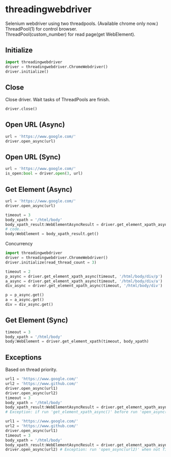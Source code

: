 # threadingwebdriver
Selenium webdriver using two threadpools. (Available chrome only now.)  
ThreadPool(1) for control browser.  
ThreadPool(custom_number) for read page(get WebElement).  

## Initialize
```python
import threadingwebdriver
driver = threadingwebdriver.ChromeWebdriver()
driver.initialize()
```

## Close
Close driver. Wait tasks of ThreadPools are finish.  
```python
driver.close()
```

## Open URL (Async)
```python
url = 'https://www.google.com/'
driver.open_async(url)
```

## Open URL (Sync)
```python
url = 'https://www.google.com/'
is_open:bool = driver.open(3, url)
```

## Get Element (Async)
```python
url = 'https://www.google.com/'
driver.open_async(url)

timeout = 3
body_xpath = '/html/body'
body_xpath_result:WebElementAsyncResult = driver.get_element_xpath_async(timeout, body_xpath)
# code...
body:WebElement = body_xpath_result.get()
```
Concurrency
```python
import threadingwebdriver
driver = threadingwebdriver.ChromeWebdriver()
driver.initialize(read_thread_count = 3)

timeout = 2
p_async = driver.get_element_xpath_async(timeout, '/html/body/div/p')
a_async = driver.get_element_xpath_async(timeout, '/html/body/div/a')
div_async = driver.get_element_xpath_async(timeout, '/html/body/div')

p = p_async.get()
a = a_async.get()
div = div_async.get()
```

## Get Element (Sync)
```python
timeout = 3
body_xpath = '/html/body'
body:WebElement = driver.get_element_xpath(timeout, body_xpath)
```

## Exceptions
Based on thread priority.  
```python
url1 = 'https://www.google.com/'
url2 = 'https://www.github.com/'
driver.open_async(url1)
driver.open_async(url2)
timeout = 3
body_xpath = '/html/body'
body_xpath_result:WebElementAsyncResult = driver.get_element_xpath_async(timeout, body_xpath) 
# Exception: if run 'get_element_xpath_async()' before run 'open_async(url2)'.
```

```python
url1 = 'https://www.google.com/'
url2 = 'https://www.github.com/'
driver.open_async(url1)
timeout = 3
body_xpath = '/html/body'
body_xpath_result:WebElementAsyncResult = driver.get_element_xpath_async(timeout, body_xpath)
driver.open_async(url2) # Exception: run 'open_async(url2)' when not finish 'get_element_xpath_async()'.
```